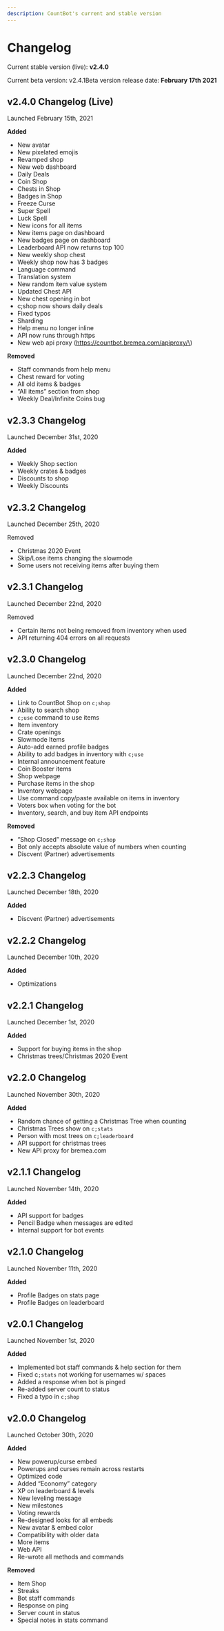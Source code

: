 ```yaml
---
description: CountBot's current and stable version
---
```


# Changelog

Current stable version \(live\): **v2.4.0**

Current beta version: v2.4.1Beta version release date: **February 17th 2021**

## **v2.4.0 Changelog \(Live\)**

Launched February 15th, 2021

**Added**

* New avatar
* New pixelated emojis
* Revamped shop
* New web dashboard
* Daily Deals
* Coin Shop
* Chests in Shop
* Badges in Shop
* Freeze Curse
* Super Spell
* Luck Spell
* New icons for all items
* New items page on dashboard
* New badges page on dashboard
* Leaderboard API now returns top 100
* New weekly shop chest
* Weekly shop now has 3 badges
* Language command
* Translation system
* New random item value system
* Updated Chest API
* New chest opening in bot
* c;shop now shows daily deals
* Fixed typos
* Sharding
* Help menu no longer inline
* API now runs through https
* New web api proxy \(https://countbot.bremea.com/apiproxy/\)

**Removed**

* Staff commands from help menu
* Chest reward for voting
* All old items & badges
* “All items” section from shop
* Weekly Deal/Infinite Coins bug

## v2.3.3 Changelog

Launched December 31st, 2020

**Added**

* Weekly Shop section
* Weekly crates & badges
* Discounts to shop
* Weekly Discounts



## v2.3.2 Changelog

Launched December 25th, 2020

Removed

* Christmas 2020 Event
* Skip/Lose items changing the slowmode
* Some users not receiving items after buying them

## v2.3.1 Changelog 

Launched December 22nd, 2020

Removed

* Certain items not being removed from inventory when used
* API returning 404 errors on all requests

## v2.3.0 Changelog

Launched December 22nd, 2020

**Added**

* Link to CountBot Shop on `c;shop`
* Ability to search shop
* `c;use` command to use items
* Item inventory
* Crate openings
* Slowmode Items
* Auto-add earned profile badges
* Ability to add badges in inventory with `c;use`
* Internal announcement feature
* Coin Booster items
* Shop webpage
* Purchase items in the shop
* Inventory webpage
* Use command copy/paste available on items in inventory
* Voters box when voting for the bot
* Inventory, search, and buy item API endpoints

**Removed**

* “Shop Closed” message on `c;shop`
* Bot only accepts absolute value of numbers when counting
* Discvent \(Partner\) advertisements

## v2.2.3 Changelog 

Launched December 18th, 2020

**Added**

* Discvent \(Partner\) advertisements

## v2.2.2 Changelog 

Launched December 10th, 2020

**Added**

* Optimizations

## v2.2.1 Changelog

Launched December 1st, 2020

**Added**

* Support for buying items in the shop
* Christmas trees/Christmas 2020 Event

## v2.2.0 Changelog

Launched November 30th, 2020

**Added**

* Random chance of getting a Christmas Tree when counting
* Christmas Trees show on `c;stats`
* Person with most trees on `c;leaderboard`
* API support for christmas trees
* New API proxy for bremea.com

## v2.1.1 Changelog

Launched November 14th, 2020

**Added**

* API support for badges
* Pencil Badge when messages are edited
* Internal support for bot events

## v2.1.0 Changelog

Launched November 11th, 2020

**Added**

* Profile Badges on stats page
* Profile Badges on leaderboard

## v2.0.1 Changelog

Launched November 1st, 2020

**Added**

* Implemented bot staff commands & help section for them
* Fixed c`;stats` not working for usernames w/ spaces
* Added a response when bot is pinged
* Re-added server count to status
* Fixed a typo in `c;shop`

## v2.0.0 Changelog

Launched October 30th, 2020

**Added**

* New powerup/curse embed
* Powerups and curses remain across restarts
* Optimized code
* Added “Economy” category
* XP on leaderboard & levels
* New leveling message
* New milestones
* Voting rewards
* Re-designed looks for all embeds
* New avatar & embed color
* Compatibility with older data
* More items
* Web API
* Re-wrote all methods and commands

**Removed**

* Item Shop
* Streaks
* Bot staff commands
* Response on ping
* Server count in status
* Special notes in stats command

